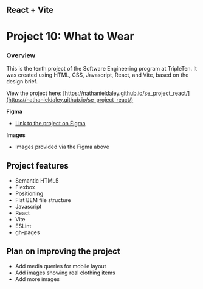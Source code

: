 ## React + Vite

# Project 10: What to Wear

### Overview

This is the tenth project of the Software Engineering program at TripleTen. It was created using HTML, CSS, Javascript, React, and Vite, based on the design brief.

View the project here:
[https://nathanieldaley.github.io/se_project_react/](https://nathanieldaley.github.io/se_project_react/)

**Figma**

- [Link to the project on Figma](https://www.figma.com/design/F03bTb81Pw8IDPj5Y9rc5i/Sprint-10-%7C-WTWR?node-id=568-289&node-type=frame&t=LfmJehh9mz8MZyOo-0)

**Images**

- Images provided via the Figma above

## Project features

- Semantic HTML5
- Flexbox
- Positioning
- Flat BEM file structure
- Javascript
- React
- Vite
- ESLint
- gh-pages

## Plan on improving the project

- Add media queries for mobile layout
- Add images showing real clothing items
- Add more images
